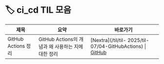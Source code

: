 # 🏷️ ci_cd TIL 모음

| 제목 | 요약 | 바로가기 |
|------|------|----------|
| GitHub Actions 정리 | GitHub Actions의 개념과 왜 사용하는 지에 대한 정리 | [Nextra](/til/til- 2025/til-07/04-GitHubActions) \| [GitHub](https://github.com/MinHyeok-lee1/TIL/blob/main/2025/07/04-GitHubActions.md) |
